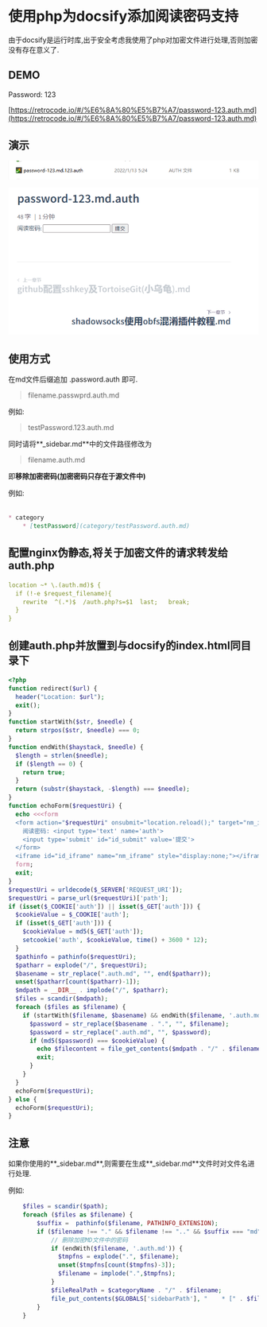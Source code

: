 # 使用php为docsify添加阅读密码支持

由于docsify是运行时库,出于安全考虑我使用了php对加密文件进行处理,否则加密没有存在意义了.

## DEMO

Password: 123

[https://retrocode.io/#/%E6%8A%80%E5%B7%A7/password-123.auth.md](https://retrocode.io/#/%E6%8A%80%E5%B7%A7/password-123.auth.md)

## 演示

![filename](./res/1.png)

![demo](./res/demo.gif)

## 使用方式

在md文件后缀追加 .password.auth 即可.

> filename.passwprd.auth.md

例如:

> testPassword.123.auth.md

同时请将**_sidebar.md**中的文件路径修改为

> filename.auth.md

即**移除加密密码(加密密码只存在于源文件中)**

例如:

```markdown

* category
    * [testPassword](category/testPassword.auth.md)

```

## 配置nginx伪静态,将关于加密文件的请求转发给auth.php

```yaml
location ~* \.(auth.md)$ {
  if (!-e $request_filename){
    rewrite  ^(.*)$  /auth.php?s=$1  last;   break;
  }
}
```

## 创建auth.php并放置到与docsify的index.html同目录下

```php
<?php
function redirect($url) {
  header("Location: $url");
  exit();
}
function startWith($str, $needle) {
  return strpos($str, $needle) === 0;
}
function endWith($haystack, $needle) {
  $length = strlen($needle);
  if ($length == 0) {
    return true;
  }
  return (substr($haystack, -$length) === $needle);
}
function echoForm($requestUri) {
  echo <<<form
  <form action="$requestUri" onsubmit="location.reload();" target="nm_iframe" method='get'>
    阅读密码: <input type='text' name='auth'>
    <input type='submit' id="id_submit" value='提交'>
  </form>
  <iframe id="id_iframe" name="nm_iframe" style="display:none;"></iframe>
  form;
  exit;
}
$requestUri = urldecode($_SERVER['REQUEST_URI']);
$requestUri = parse_url($requestUri)['path'];
if (isset($_COOKIE['auth']) || isset($_GET['auth'])) {
  $cookieValue = $_COOKIE['auth'];
  if (isset($_GET['auth'])) {
    $cookieValue = md5($_GET['auth']);
    setcookie('auth', $cookieValue, time() + 3600 * 12);
  }
  $pathinfo = pathinfo($requestUri);
  $patharr = explode("/", $requestUri);
  $basename = str_replace(".auth.md", "", end($patharr));
  unset($patharr[count($patharr)-1]);
  $mdpath = __DIR__ . implode("/", $patharr);
  $files = scandir($mdpath);
  foreach ($files as $filename) {
    if (startWith($filename, $basename) && endWith($filename, '.auth.md')) {
      $password = str_replace($basename . ".", "", $filename);
      $password = str_replace(".auth.md", "", $password);
      if (md5($password) === $cookieValue) {
        echo $filecontent = file_get_contents($mdpath . "/" . $filename);
        exit;
      }
    }
  }
  echoForm($requestUri);
} else {
  echoForm($requestUri);
}
```

## 注意

如果你使用的**_sidebar.md**,则需要在生成**_sidebar.md**文件时对文件名进行处理.

例如:

```php
    $files = scandir($path);
    foreach ($files as $filename) {
        $suffix =  pathinfo($filename, PATHINFO_EXTENSION);
        if ($filename !== "." && $filename !== ".." && $suffix === "md") {
            // 删除加密MD文件中的密码
            if (endWith($filename, '.auth.md')) {
              $tmpfns = explode(".", $filename);
              unset($tmpfns[count($tmpfns)-3]);
              $filename = implode(".",$tmpfns);
            }
            $fileRealPath = $categoryName . "/" . $filename;
            file_put_contents($GLOBALS['sidebarPath'], "    * [" . $filename . "](" . $fileRealPath . ")\r\n", FILE_APPEND);
        }
    }
```
